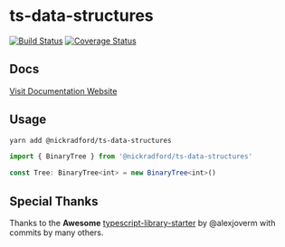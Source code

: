 # ts-data-structures

[![Build Status](https://travis-ci.com/nickradford/ts-data-structures.svg?branch=master)](https://travis-ci.com/nickradford/ts-data-structures)
[![Coverage Status](https://coveralls.io/repos/github/nickradford/ts-data-structures/badge.svg?branch=master)](https://coveralls.io/github/nickradford/ts-data-structures?branch=master)

## Docs

[Visit Documentation Website](http://nickradford.github.com/ts-data-structures)

## Usage

```bash
yarn add @nickradford/ts-data-structures
```

```ts
import { BinaryTree } from '@nickradford/ts-data-structures'

const Tree: BinaryTree<int> = new BinaryTree<int>()
```

## Special Thanks

Thanks to the **Awesome** [typescript-library-starter](https://github.com/alexjoverm/typescript-library-starter) by @alexjoverm with commits by many others.
